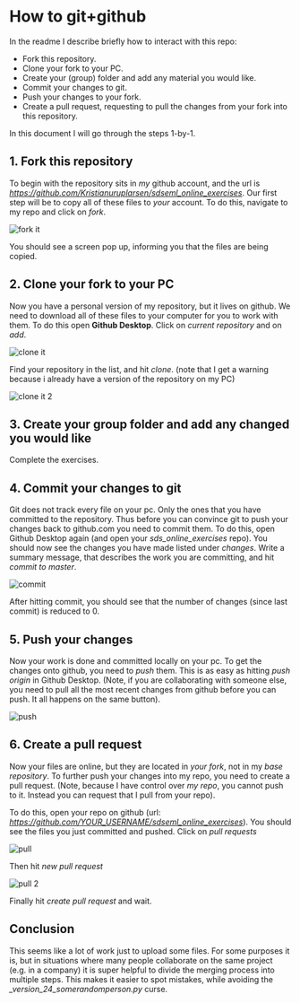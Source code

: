 # How to git+github

In the readme I describe briefly how to interact with this repo:
  * Fork this repository.
  * Clone your fork to your PC.
  * Create your (group) folder and add any material you would like.
  * Commit your changes to git.
  * Push your changes to your fork.
  * Create a pull request, requesting to pull the changes from your fork into this repository.

In this document I will go through the steps 1-by-1. 

## 1. Fork this repository
To begin with the repository sits in _my_ github account, and the url is _https://github.com/Kristianuruplarsen/sdseml_online_exercises_. Our first step will be to copy all of these files to _your_ account. To do this, navigate to my repo and click on _fork_.

![fork it](https://github.com/Kristianuruplarsen/sdseml_online_exercises/tree/master/TA_EXAMPLE_FOLDER/FIGURES/hit_fork.PNG)

You should see a screen pop up, informing you that the files are being copied. 

## 2. Clone your fork to your PC
Now you have a personal version of my repository, but it lives on github. We need to download all of these files to your computer for you to work with them. To do this open **Github Desktop**. Click on _current repository_ and on _add_. 

![clone it](https://github.com/Kristianuruplarsen/sdseml_online_exercises/tree/master/TA_EXAMPLE_FOLDER/FIGURES/clone.PNG)

Find your repository in the list, and hit _clone_. (note that I get a warning because i already have a version of the repository on my PC)

![clone it 2](https://github.com/Kristianuruplarsen/sdseml_online_exercises/tree/master/TA_EXAMPLE_FOLDER/FIGURES/clone2.PNG)

## 3. Create your group folder and add any changed you would like
Complete the exercises.

## 4. Commit your changes to git
Git does not track every file on your pc. Only the ones that you have committed to the repository. Thus before you can convince git to push your changes back to github.com you need to commit them. To do this, open Github Desktop again (and open your *sds_online_exercises* repo). You should now see the changes you have made listed under _changes_. Write a summary message, that describes the work you are committing, and hit _commit to master_.

![commit](https://github.com/Kristianuruplarsen/sdseml_online_exercises/tree/master/TA_EXAMPLE_FOLDER/FIGURES/commit.PNG)

After hitting commit, you should see that the number of changes (since last commit) is reduced to 0. 

## 5. Push your changes
Now your work is done and committed locally on your pc. To get the changes onto github, you need to _push_ them. This is as easy as hitting _push origin_ in Github Desktop. (Note, if you are collaborating with someone else, you need to pull all the most recent changes from github before you can push. It all happens on the same button).

![push](https://github.com/Kristianuruplarsen/sdseml_online_exercises/tree/master/TA_EXAMPLE_FOLDER/FIGURES/push.PNG)

## 6. Create a pull request
Now your files are online, but they are located in _your fork_, not in my _base repository_. To further push your changes into my repo, you need to create a pull request. (Note, because I have control over _my repo_, you cannot push to it. Instead you can request that I pull from your repo). 

To do this, open your repo on github (url: _https://github.com/YOUR_USERNAME/sdseml_online_exercises_). You should see the files you just committed and pushed. Click on _pull requests_

![pull](https://github.com/Kristianuruplarsen/sdseml_online_exercises/tree/master/TA_EXAMPLE_FOLDER/FIGURES/pull.PNG)

Then hit _new pull request_

![pull 2](https://github.com/Kristianuruplarsen/sdseml_online_exercises/tree/master/TA_EXAMPLE_FOLDER/FIGURES/pull2.PNG)

Finally hit _create pull request_ and wait. 


## Conclusion
This seems like a lot of work just to upload some files. For some purposes it is, but in situations where many people collaborate on the same project (e.g. in a company) it is super helpful to divide the merging process into multiple steps. This makes it easier to spot mistakes, while avoiding the *_version_24_somerandomperson.py* curse.
